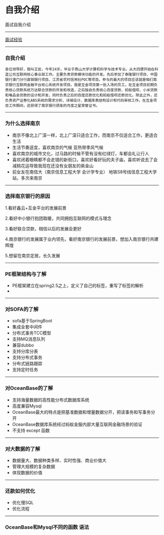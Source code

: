 # 自我介绍

面试自我介绍

----

[面试经验](https://www.zhihu.com/question/19603341)

---

### 自我介绍

	各位领导好，我叫王岩，今年24岁。毕业于燕山大学计算机科学与技术专业。从大四便开始在科蓝公司互联网核心事业部工作。主要负责贷款模块功能的开发。先后参加了泰隆银行项目、中国银行澳门分行直销银行项目、江苏省农村信用社POC等项目。参与的最大的项目应该就是咱们南京银行互联网金融平台核心系统开发项目。我是互金项目第一批入场的员工。在互金项目初期负责核心贷款系统万达联合贷款的开发和改造，之后独自负责核心百度贷款、蚂蚁借呗、小米贷款和唯品会贷款的设计和开发，同时负责之后的百度还款优化和蚂蚁借呗还款优化。除此之外，还负责资产证券化ABS系统的需求分析、详细设计、数据库表结构设计和代码审核工作。在互金项目工作期间，还获得了南京银行颁发的月度之星荣誉证书。

---

### 为什么选择南京

- 南京不像北上广深一样，北上广深只适合工作，而南京不仅适合工作，更适合生活
- 生活节奏适宜，喜欢南京的气候 亚热带季风气候
- 喜欢南京的城市文化，过马路的时候不管有没有红绿灯，车都会礼让行人
- 喜欢闭着眼睛都不会走错的新街口，喜欢好看好玩的夫子庙，喜欢听说去了会减桃花运导致我现在还没有女朋友的紫金山
- 前女友在南信大（南京信息工程大学  会计学专业） 地铁S8号线信息工程大学站，多次来南京

----

### 选择南京银行的原因

1.看好鑫云+互金平台的发展前景

2.看好中小银行抱团取暖，共同拥抱互联网的模式与理念

3.看好联合贷款，相信以后的发展会更好

4.南京银行的发展属于业内领先，看好南京银行的发展前景，想加入南京银行共建辉煌

5.想留在南京定居，长久发展

----

### PE框架结构与了解

- PE框架建立在spring2.5之上，定义了自己的标签，重写了标签的解析
- 

----

### 对SOFA的了解

- sofa基于SpringBoot
- 集成全套中间件
- 分布式事务TCC模型
- 支持MQ消息队列
- 兼容dubbo
- 支持分库分表
- 支持分布式事务
- 分布式链路跟踪
- 支持定时任务

-----

### 对OceanBase的了解

- 支持海量数据的高性能分布式数据库系统
- 高度兼容Mysql
- OceanBase最大的特点是把基准数据和增量数据分开，把读事务和写事务分开
- OceanBase数据库系统经过蚂蚁金服内部大量互联网金融场景的验证
- 不支持 except 函数

---

### 对大数据的了解

- 数据量大、数据种类多样、实时性强、商业价值大
- 管理大规模的复杂数据
- 体现数据的价值

----

### 还款如何优化

- 优化慢SQL
- 优化流程

-----

### OceanBase和Mysql不同的函数 语法



